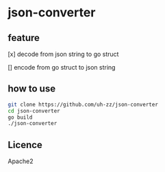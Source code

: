 # json-converter

## feature

[x] decode from json string to go struct

[] encode from go struct to json string

## how to use

```bash
git clone https://github.com/uh-zz/json-converter
cd json-converter
go build
./json-converter
```

## Licence

Apache2
